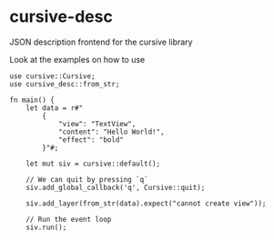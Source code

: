 # cursive-desc
JSON description frontend for the cursive library

Look at the examples on how to use

```
use cursive::Cursive;
use cursive_desc::from_str;

fn main() {
    let data = r#"
        {
            "view": "TextView",
            "content": "Hello World!",
            "effect": "bold"
        }"#;

    let mut siv = cursive::default();

    // We can quit by pressing `q`
    siv.add_global_callback('q', Cursive::quit);

    siv.add_layer(from_str(data).expect("cannot create view"));

    // Run the event loop
    siv.run();
```
